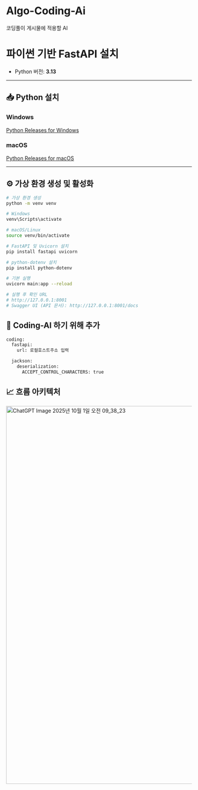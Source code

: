 # Algo-Coding-Ai
코딩풀이 게시물에 적용할 AI

# 파이썬 기반 FastAPI 설치

- Python 버전: **3.13**

---

## 📥 Python 설치

### Windows
[Python Releases for Windows](https://www.python.org/downloads/windows/)

### macOS
[Python Releases for macOS](https://www.python.org/downloads/macos/)

---

## ⚙️ 가상 환경 생성 및 활성화

```bash
# 가상 환경 생성
python -m venv venv

# Windows
venv\Scripts\activate

# macOS/Linux
source venv/bin/activate

# FastAPI 및 Uvicorn 설치
pip install fastapi uvicorn

# python-dotenv 설치
pip install python-dotenv

# 기본 실행
uvicorn main:app --reload

# 실행 후 확인 URL
# http://127.0.0.1:8001
# Swagger UI (API 문서): http://127.0.0.1:8001/docs

```

## 🤖 Coding-AI 하기 위해 추가
``` bash
coding:
  fastapi:
    url: 로컬호스트주소 입력

  jackson:
    deserialization:
      ACCEPT_CONTROL_CHARACTERS: true
```
## 📈 흐름 아키텍처
<img width="1536" height="1024" alt="ChatGPT Image 2025년 10월 1일 오전 09_38_23" src="https://github.com/user-attachments/assets/91073e27-9a38-4e81-bd9e-839beae80a17" />
